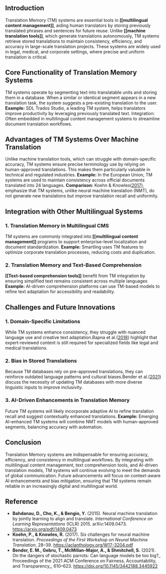 ## Introduction

Translation Memory (TM) systems are essential tools in **[[multilingual content management]]**, aiding human translators by storing previously translated phrases and sentences for future reuse. Unlike **[[machine translation tools]]**, which generate translations autonomously, TM systems retrieve stored translations to maintain consistency, efficiency, and accuracy in large-scale translation projects. These systems are widely used in legal, medical, and corporate settings, where precise and uniform translation is critical.

## Core Functionality of Translation Memory Systems
TM systems operate by segmenting text into translatable units and storing them in a database. When a similar or identical segment appears in a new translation task, the system suggests a pre-existing translation to the user.
**Example:** SDL Trados Studio, a leading TM system, helps translators improve productivity by leveraging previously translated text.
Integration: Often embedded in multilingual content management systems to streamline document translation workflows.

## Advantages of TM Systems Over Machine Translation
Unlike machine translation tools, which can struggle with domain-specific accuracy, TM systems ensure precise terminology use by relying on human-approved translations. This makes them particularly valuable in technical and regulated industries.
**Example:** In the European Union, TM systems are used to maintain consistency across official documents translated into 24 languages.
**Comparison:** Koehn & Knowles([2017](https://www.aclweb.org/anthology/W17-3204.pdf)), emphasize that TM systems, unlike neural machine translation (NMT), do not generate new translations but improve translation recall and uniformity.

## Integration with Other Multilingual Systems

### 1. Translation Memory in Multilingual CMS
TM systems are commonly integrated into **[[multilingual content management]]** programs to support enterprise-level localization and document standardization.
**Example:** Smartling uses TM features to optimize corporate translation processes, reducing costs and duplication.

### 2. Translation Memory and Text-Based Comprehension
**[[Text-based comprehension tools]]** benefit from TM integration by ensuring simplified text remains consistent across multiple languages
**Example:** AI-driven comprehension platforms can use TM-based models to refine text adaptation for accessibility and readability.

## Challenges and Future Innovations

### 1. Domain-Specific Limitations
While TM systems enhance consistency, they struggle with nuanced language use and creative text adaptation.Bapna et al.([2018](https://arxiv.org/pdf/1804.09849.pdf)) highlight that expert-reviewed content is still required for specialized fields like legal and medical translations.

### 2. Bias in Stored Translations
Because TM databases rely on pre-approved translations, they can reinforce outdated language patterns and cultural biases.Bender et al.([2021](https://dl.acm.org/doi/10.1145/3442188.3445922)) discuss the necessity of updating TM databases with more diverse linguistic inputs to improve inclusivity.

### 3. AI-Driven Enhancements in Translation Memory
Future TM systems will likely incorporate adaptive AI to refine translation recall and suggest contextually enhanced translations.
**Example:** Emerging AI-enhanced TM systems will combine NMT models with human-approved segments, balancing accuracy with automation.

## Conclusion
Translation Memory systems are indispensable for ensuring accuracy, efficiency, and consistency in multilingual workflows. By integrating with multilingual content management, text comprehension tools, and AI-driven translation models, TM systems will continue evolving to meet the demands of global communication. Future advancements will focus on context-aware AI enhancements and bias mitigation, ensuring that TM systems remain reliable in an increasingly digital and multilingual world.

## Reference
- **Bahdanau, D., Cho, K., & Bengio, Y.** (2015). Neural machine translation by jointly learning to align and translate. _International Conference on Learning Representations_ (ICLR) 2015. arXiv:1409.0473. https://arxiv.org/pdf/1409.0473
- **Koehn, P., & Knowles, R.** (2017). Six challenges for neural machine translation. _Proceedings of the First Workshop on Neural Machine Translation_, 28–39. https://aclanthology.org/W17-3204.pdf​
- **Bender, E. M., Gebru, T., McMillan-Major, A., & Shmitchell, S.** (2021). On the dangers of stochastic parrots: Can language models be too big?_ Proceedings of the 2021 ACM Conference on Fairness, Accountability, and Transparency_, 610–623. https://doi.org/10.1145/3442188.3445922​
